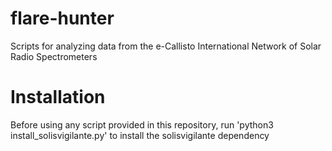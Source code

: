 # flare-hunter
Scripts for analyzing data from the e-Callisto International Network of Solar Radio Spectrometers
# Installation
Before using any script provided in this repository, run 'python3 install_solisvigilante.py' to
install the solisvigilante dependency
